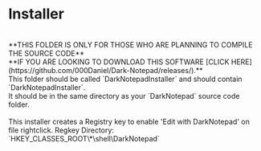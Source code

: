 # Installer
<br />
**THIS FOLDER IS ONLY FOR THOSE WHO ARE PLANNING TO COMPILE THE SOURCE CODE** <br />
**IF YOU ARE LOOKING TO DOWNLOAD THIS SOFTWARE [CLICK HERE](https://github.com/000Daniel/Dark-Notepad/releases/).** <br />
This folder should be called `DarkNotepadInstaller` and should contain `DarkNotepadInstaller`. <br />
It should be in the same directory as your `DarkNotepad` source code folder. <br />
<br />
This installer creates a Registry key to enable 'Edit with DarkNotepad' on file rightclick.
Regkey Directory: `HKEY_CLASSES_ROOT\*\shell\DarkNotepad`
